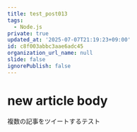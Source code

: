 ```yaml
---
title: test_post013
tags:
  - Node.js
private: true
updated_at: '2025-07-07T21:19:23+09:00'
id: c8f003abbc3aae6adc45
organization_url_name: null
slide: false
ignorePublish: false
---
```

# new article body
複数の記事をツイートするテスト
